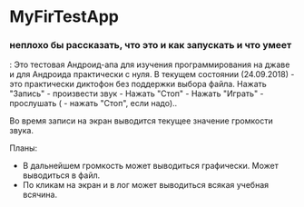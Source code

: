 # MyFirTestApp

### неплохо бы рассказать, что это и как запускать и что умеет
:
Это тестовая Андроид-апа для изучения программирования на джаве и для Андроида практически с нуля.
В текущем состоянии (24.09.2018) - 
это практически диктофон без поддержки выбора файла. 
Нажать "Запись" - произвести звук - Нажать "Стоп" - Нажать "Играть" - 
прослушать ( - нажать "Стоп", если надо)..

Во время записи на экран выводится текущее значение громкости звука.

Планы:
- В дальнейшем громкость может выводиться графически. Может выводиться в файл.
- По кликам на экран и в лог может выводиться всякая учебная всячина.

